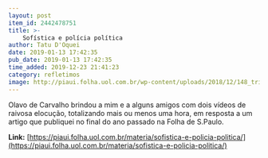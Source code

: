 ```yaml
---
layout: post
item_id: 2442478751
title: >-
    Sofística e polícia política
author: Tatu D'Oquei
date: 2019-01-13 17:42:35
pub_date: 2019-01-13 17:42:35
time_added: 2019-12-23 21:41:23
category: refletimos
image: http://piaui.folha.uol.com.br/wp-content/uploads/2018/12/148_tribuna_redes.jpg
---
```


Olavo de Carvalho brindou a mim e a alguns amigos com dois vídeos de raivosa elocução, totalizando mais ou menos uma hora, em resposta a um artigo que publiquei no final do ano passado na Folha de S.Paulo.

**Link:** [https://piaui.folha.uol.com.br/materia/sofistica-e-policia-politica/](https://piaui.folha.uol.com.br/materia/sofistica-e-policia-politica/)

